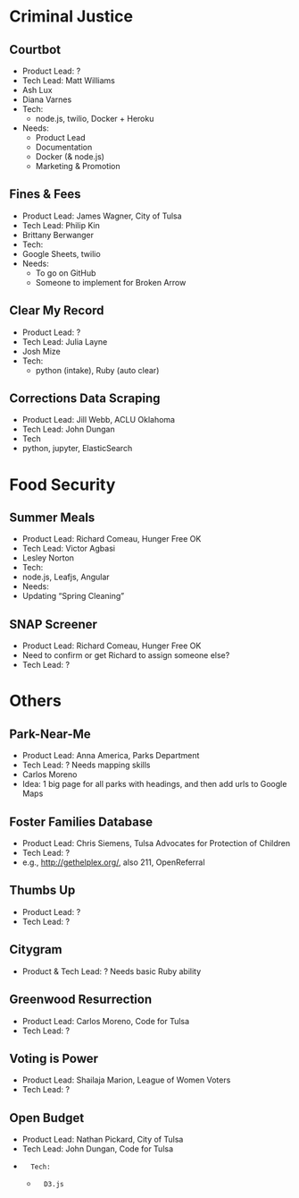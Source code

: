 # Criminal Justice
## Courtbot
* Product Lead: ?
* Tech Lead: Matt Williams
* Ash Lux
* Diana Varnes
* Tech:
  * node.js, twilio, Docker + Heroku
* Needs:
	*	Product Lead
	*	Documentation
	*	Docker (& node.js)
	*	Marketing & Promotion
## Fines & Fees
*	Product Lead: James Wagner, City of Tulsa
*	Tech Lead: Philip Kin
*	Brittany Berwanger
*	Tech:
  *	Google Sheets, twilio
*	Needs:
	*	To go on GitHub
	*	Someone to implement for Broken Arrow
## Clear My Record
*	Product Lead: ?
*	Tech Lead: Julia Layne
*	Josh Mize
*	Tech:
	*	python (intake), Ruby (auto clear)
## Corrections Data Scraping
*	Product Lead: Jill Webb, ACLU Oklahoma
*	Tech Lead: John Dungan
*	Tech
  *	python, jupyter, ElasticSearch


# Food Security
## Summer Meals
*	Product Lead: Richard Comeau, Hunger Free OK
*	Tech Lead: Victor Agbasi
*	Lesley Norton
*	Tech:
  *	node.js, Leafjs, Angular
*	Needs:
  *	Updating “Spring Cleaning”
## SNAP Screener
*	Product Lead: Richard Comeau, Hunger Free OK
*	Need to confirm or get Richard to assign someone else?
*	Tech Lead: ?

# Others
## Park-Near-Me
*	Product Lead: Anna America, Parks Department
*	Tech Lead: ? Needs mapping skills
*	Carlos Moreno
*	Idea: 1 big page for all parks with headings, and then add urls to Google Maps
## Foster Families Database
*	Product Lead: Chris Siemens, Tulsa Advocates for Protection of Children
*	Tech Lead: ?
*	e.g., http://gethelplex.org/, also 211, OpenReferral
## Thumbs Up
*	Product Lead: ?
*	Tech Lead: ?
## Citygram 
*	Product & Tech Lead: ? Needs basic Ruby ability
## Greenwood Resurrection
*	Product Lead: Carlos Moreno, Code for Tulsa
*	Tech Lead: ?
## Voting is Power
*	Product Lead: Shailaja Marion, League of Women Voters
*	Tech Lead: ?
## Open Budget
*	Product Lead: Nathan Pickard, City of Tulsa
*	Tech Lead: John Dungan, Code for Tulsa
*       Tech:
  *       D3.js
